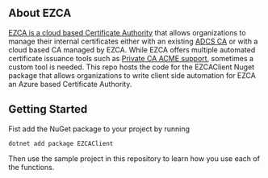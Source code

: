 ## About EZCA
[EZCA is a cloud based Certificate Authority](https://www.keytos.io/AZURE-PKI.html) that allows organizations to manage their internal certificates either with an existing [ADCS CA](https://blog.keytos.io/2022/03/31/ADCS.html) or with a cloud based CA managed by EZCA. While EZCA offers multiple automated certificate issuance tools such as [Private CA ACME support](https://blog.keytos.io/2022/12/01/ACMECA.html), sometimes a custom tool is needed. This repo hosts the code for the EZCAClient Nuget package that allows organizations to write client side automation for EZCA an Azure based Certificate Authority.

## Getting Started
Fist add the NuGet package to your project by running 
```
dotnet add package EZCAClient 
```
Then use the sample project in this repository to learn how you use each of the functions. 